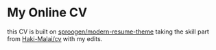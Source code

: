 # My Online CV

this CV is built on [sproogen/modern-resume-theme](https://github.com/sproogen/modern-resume-theme) taking the skill part from [Haki-Malai/cv](https://github.com/Haki-Malai/cv) with my edits.
